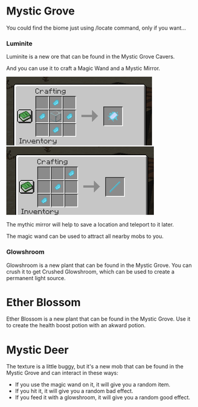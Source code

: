 # Mystic Grove

You could find the biome just using /locate command, only if you want...

### Luminite

Luminite is a new ore that can be found in the Mystic Grove Cavers.

And you can use it to craft a Magic Wand and a Mystic Mirror.

![img.png](images/img.png)
![img.png](images/wand.png)

The mythic mirror will help to save a location and teleport to it later. 

The magic wand can be used to attract all nearby mobs to you.

### Glowshroom

Glowshroom is a new plant that can be found in the Mystic Grove. 
You can crush it to get Crushed Glowshroom, which can be used to create a permanent light source.

# Ether Blossom

Ether Blossom is a new plant that can be found in the Mystic Grove. Use it to create the health boost potion with an akward potion.

# Mystic Deer

The texture is a little buggy, but it's a new mob that can be found in the Mystic Grove and can interact in these ways:

- If you use the magic wand on it, it will give you a random item.
- If you hit it, it will give you a random bad effect.
- If you feed it with a glowshroom, it will give you a random good effect.